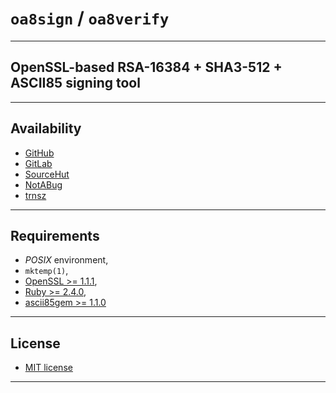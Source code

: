 # `oa8sign` / `oa8verify`

---

## OpenSSL-based RSA-16384 + SHA3-512 + ASCII85 signing tool

---

## Availability

- [GitHub](https://github.com/johnsonjh/oa8signverify)
- [GitLab](https://gitlab.com/johnsonjh/oa8signverify)
- [SourceHut](https://sr.ht/~trn/oa8signverify)
- [NotABug](https://notabug.org/trn/oa8signverify)
- [trnsz](https://gitlab.trnsz.com/johnsonjh/oa8signverify)

---

## Requirements

- *POSIX* environment,
- `mktemp(1)`,
- [OpenSSL >= 1.1.1](https://www.openssl.org),
- [Ruby >= 2.4.0](https://www.ruby-lang.org),
- [ascii85gem >= 1.1.0](https://github.com/DataWraith/ascii85gem)

---

## License

- [MIT license](https://opensource.org/licenses/mit-license.php)

---
